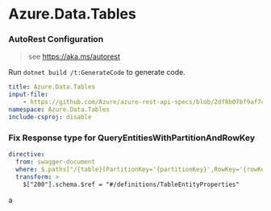 # Azure.Data.Tables

### AutoRest Configuration
> see https://aka.ms/autorest

Run `dotnet build /t:GenerateCode` to generate code.

``` yaml
title: Azure.Data.Tables
input-file:
    - https://github.com/Azure/azure-rest-api-specs/blob/2df8b07bf9af7c96066ca4dda21b79297307d108/specification/cosmos-db/data-plane/readme.md
namespace: Azure.Data.Tables
include-csproj: disable
```

### Fix Response type for QueryEntitiesWithPartitionAndRowKey

``` yaml
directive:
  from: swagger-document
  where: $.paths["/{table}(PartitionKey='{partitionKey}',RowKey='{rowKey}')"].get.responses
  transform: >
    $["200"].schema.$ref = "#/definitions/TableEntityProperties"
```
a
